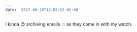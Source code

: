 ```yaml
---
date: '2017-08-29T12:02:52-05:00'
---
```

I kinda 😍 archiving emails 💥 as they come in with my watch.
